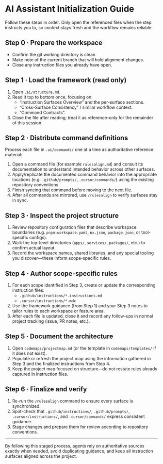 # AI Assistant Initialization Guide

Follow these steps in order. Only open the referenced files when the step instructs you to, so context stays fresh and the workflow remains reliable.

## Step 0 · Prepare the workspace

- Confirm the git working directory is clean.
- Make note of the current branch that will hold alignment changes.
- Close any instruction files you already have open.

## Step 1 · Load the framework (read only)

1. Open `.ai/structure.md`.
2. Read it top to bottom once, focusing on:
   - “Instruction Surfaces Overview” and the per-surface sections.
   - “Cross-Surface Consistency” / similar workflow context.
   - “Command Contracts”.
3. Close the file after reading; treat it as reference-only for the remainder of this session.

## Step 2 · Distribute command definitions

Process each file in `.ai/commands/` one at a time as authoritative reference material:

1. Open a command file (for example `rulesalign.md`) and consult its documentation to understand intended behavior across other surfaces.
2. Apply/replicate the documented command behavior into the appropriate locations (e.g. `.github/prompts/`, `.cursor/commands/`) using the existing repository conventions.
3. Finish syncing that command before moving to the next file.
4. After all commands are mirrored, use `/rulesalign` to verify surfaces stay in sync.

## Step 3 · Inspect the project structure

1. Review repository configuration files that describe workspace boundaries (e.g. `pnpm-workspace.yaml`, `nx.json`, `package.json`, or tool-specific configs).
2. Walk the top-level directories (`apps/`, `services/`, `packages/`, etc.) to confirm actual layout.
3. Record the workspace names, shared libraries, and any special tooling you discover—these inform scope-specific rules.

## Step 4 · Author scope-specific rules

1. For each scope identified in Step 3, create or update the corresponding instruction files:
   - `.github/instructions/*.instructions.md`
   - `.cursor/instructions/*.mdc`
2. Use the framework guidance (from Step 1) and your Step 3 notes to tailor rules to each workspace or feature area.
3. After each file is updated, close it and record any follow-ups in normal project tracking (issue, PR notes, etc.).

## Step 5 · Document the architecture

1. Open `codemaps/projectmap.md` (or the template in `codemaps/templates/` if it does not exist).
2. Populate or refresh the project map using the information gathered in Step 3 and the finalized instructions from Step 4.
3. Keep the project map focused on structure—do not restate rules already captured in instruction files.

## Step 6 · Finalize and verify

1. Re-run the `/rulesalign` command to ensure every surface is synchronized.
2. Spot-check that `.github/instructions/`, `.github/prompts/`, `.cursor/instructions/`, and `.cursor/commands/` express consistent guidance.
3. Stage changes and prepare them for review according to repository conventions.

---

By following this staged process, agents rely on authoritative sources exactly when needed, avoid duplicating guidance, and keep all instruction surfaces aligned across the project.
